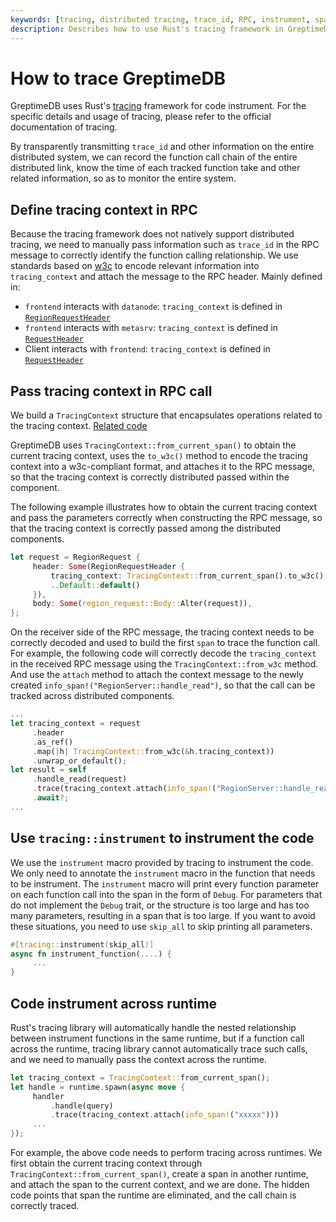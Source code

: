 ```yaml
---
keywords: [tracing, distributed tracing, trace_id, RPC, instrument, span, runtime]
description: Describes how to use Rust's tracing framework in GreptimeDB for distributed tracing, including defining tracing context in RPC, passing it, and instrumenting code.
---
```


# How to trace GreptimeDB

GreptimeDB uses Rust's [tracing](https://docs.rs/tracing/latest/tracing/) framework for code instrument. For the specific details and usage of tracing, please refer to the official documentation of tracing.

By transparently transmitting `trace_id` and other information on the entire distributed system, we can record the function call chain of the entire distributed link, know the time of each tracked function take and other related information, so as to monitor the entire system.

## Define tracing context in RPC

Because the tracing framework does not natively support distributed tracing, we need to manually pass information such as `trace_id` in the RPC message to correctly identify the function calling relationship. We use standards based on [w3c](https://www.w3.org/TR/trace-context/#traceparent-header-field-values) to encode relevant information into `tracing_context` and attach the message to the RPC header. Mainly defined in:

- `frontend` interacts with `datanode`: `tracing_context` is defined in [`RegionRequestHeader`](https://github.com/GreptimeTeam/greptime-proto/blob/main/proto/greptime/v1/region/server.proto)
- `frontend` interacts with `metasrv`: `tracing_context` is defined in [`RequestHeader`](https://github.com/GreptimeTeam/greptime-proto/blob/main/proto/greptime/v1/meta/common.proto)
- Client interacts with `frontend`: `tracing_context` is defined in [`RequestHeader`](https://github.com/GreptimeTeam/greptime-proto/blob/main/proto/greptime/v1/common.proto)

## Pass tracing context in RPC call

We build a `TracingContext` structure that encapsulates operations related to the tracing context. [Related code](https://github.com/GreptimeTeam/greptimedb/blob/main/src/common/telemetry/src/tracing_context.rs)

GreptimeDB uses `TracingContext::from_current_span()` to obtain the current tracing context, uses the `to_w3c()` method to encode the tracing context into a w3c-compliant format, and attaches it to the RPC message, so that the tracing context is correctly distributed passed within the component.

The following example illustrates how to obtain the current tracing context and pass the parameters correctly when constructing the RPC message, so that the tracing context is correctly passed among the distributed components.


```rust
let request = RegionRequest {
     header: Some(RegionRequestHeader {
         tracing_context: TracingContext::from_current_span().to_w3c(),
         ..Default::default()
     }),
     body: Some(region_request::Body::Alter(request)),
};
```

On the receiver side of the RPC message, the tracing context needs to be correctly decoded and used to build the first `span` to trace the function call. For example, the following code will correctly decode the `tracing_context` in the received RPC message using the `TracingContext::from_w3c` method. And use the `attach` method to attach the context message to the newly created `info_span!("RegionServer::handle_read")`, so that the call can be tracked across distributed components.

```rust
...
let tracing_context = request
     .header
     .as_ref()
     .map(|h| TracingContext::from_w3c(&h.tracing_context))
     .unwrap_or_default();
let result = self
     .handle_read(request)
     .trace(tracing_context.attach(info_span!("RegionServer::handle_read")))
     .await?;
...
```

## Use `tracing::instrument` to instrument the code

We use the `instrument` macro provided by tracing to instrument the code. We only need to annotate the `instrument` macro in the function that needs to be instrument. The `instrument` macro will print every function parameter on each function call into the span in the form of `Debug`. For parameters that do not implement the `Debug` trait, or the structure is too large and has too many parameters, resulting in a span that is too large. If you want to avoid these situations, you need to use `skip_all` to skip printing all parameters.

```rust
#[tracing::instrument(skip_all)]
async fn instrument_function(....) {
     ...
}
```

## Code instrument across runtime

Rust's tracing library will automatically handle the nested relationship between instrument functions in the same runtime, but if a function call across the runtime, tracing library cannot automatically trace such calls, and we need to manually pass the context across the runtime.

```rust
let tracing_context = TracingContext::from_current_span();
let handle = runtime.spawn(async move {
     handler
         .handle(query)
         .trace(tracing_context.attach(info_span!("xxxxx")))
     ...
});
```

For example, the above code needs to perform tracing across runtimes. We first obtain the current tracing context through `TracingContext::from_current_span()`, create a span in another runtime, and attach the span to the current context, and we are done. The hidden code points that span the runtime are eliminated, and the call chain is correctly traced.